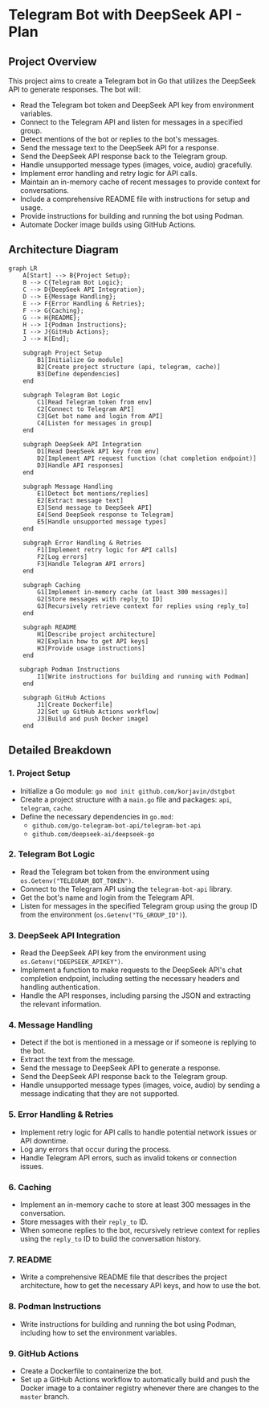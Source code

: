 # Telegram Bot with DeepSeek API - Plan

## Project Overview

This project aims to create a Telegram bot in Go that utilizes the DeepSeek API to generate responses. The bot will:

*   Read the Telegram bot token and DeepSeek API key from environment variables.
*   Connect to the Telegram API and listen for messages in a specified group.
*   Detect mentions of the bot or replies to the bot's messages.
*   Send the message text to the DeepSeek API for a response.
*   Send the DeepSeek API response back to the Telegram group.
*   Handle unsupported message types (images, voice, audio) gracefully.
*   Implement error handling and retry logic for API calls.
*   Maintain an in-memory cache of recent messages to provide context for conversations.
*   Include a comprehensive README file with instructions for setup and usage.
*   Provide instructions for building and running the bot using Podman.
*   Automate Docker image builds using GitHub Actions.

## Architecture Diagram

```mermaid
graph LR
    A[Start] --> B{Project Setup};
    B --> C{Telegram Bot Logic};
    C --> D{DeepSeek API Integration};
    D --> E{Message Handling};
    E --> F{Error Handling & Retries};
    F --> G{Caching};
    G --> H{README};
    H --> I{Podman Instructions};
    I --> J{GitHub Actions};
    J --> K[End];

    subgraph Project Setup
        B1[Initialize Go module]
        B2[Create project structure (api, telegram, cache)]
        B3[Define dependencies]
    end

    subgraph Telegram Bot Logic
        C1[Read Telegram token from env]
        C2[Connect to Telegram API]
        C3[Get bot name and login from API]
        C4[Listen for messages in group]
    end

    subgraph DeepSeek API Integration
        D1[Read DeepSeek API key from env]
        D2[Implement API request function (chat completion endpoint)]
        D3[Handle API responses]
    end

    subgraph Message Handling
        E1[Detect bot mentions/replies]
        E2[Extract message text]
        E3[Send message to DeepSeek API]
        E4[Send DeepSeek response to Telegram]
        E5[Handle unsupported message types]
    end

    subgraph Error Handling & Retries
        F1[Implement retry logic for API calls]
        F2[Log errors]
        F3[Handle Telegram API errors]
    end

    subgraph Caching
        G1[Implement in-memory cache (at least 300 messages)]
        G2[Store messages with reply_to ID]
        G3[Recursively retrieve context for replies using reply_to]
    end

    subgraph README
        H1[Describe project architecture]
        H2[Explain how to get API keys]
        H3[Provide usage instructions]
    end

   subgraph Podman Instructions
        I1[Write instructions for building and running with Podman]
    end

    subgraph GitHub Actions
        J1[Create Dockerfile]
        J2[Set up GitHub Actions workflow]
        J3[Build and push Docker image]
    end
```

## Detailed Breakdown

### 1. Project Setup

*   Initialize a Go module: `go mod init github.com/korjavin/dstgbot`
*   Create a project structure with a `main.go` file and packages: `api`, `telegram`, `cache`.
*   Define the necessary dependencies in `go.mod`:
    *   `github.com/go-telegram-bot-api/telegram-bot-api`
    *   `github.com/deepseek-ai/deepseek-go`

### 2. Telegram Bot Logic

*   Read the Telegram bot token from the environment using `os.Getenv("TELEGRAM_BOT_TOKEN")`.
*   Connect to the Telegram API using the `telegram-bot-api` library.
*   Get the bot's name and login from the Telegram API.
*   Listen for messages in the specified Telegram group using the group ID from the environment (`os.Getenv("TG_GROUP_ID")`).

### 3. DeepSeek API Integration

*   Read the DeepSeek API key from the environment using `os.Getenv("DEEPSEEK_APIKEY")`.
*   Implement a function to make requests to the DeepSeek API's chat completion endpoint, including setting the necessary headers and handling authentication.
*   Handle the API responses, including parsing the JSON and extracting the relevant information.

### 4. Message Handling

*   Detect if the bot is mentioned in a message or if someone is replying to the bot.
*   Extract the text from the message.
*   Send the message to DeepSeek API to generate a response.
*   Send the DeepSeek API response back to the Telegram group.
*   Handle unsupported message types (images, voice, audio) by sending a message indicating that they are not supported.

### 5. Error Handling & Retries

*   Implement retry logic for API calls to handle potential network issues or API downtime.
*   Log any errors that occur during the process.
*   Handle Telegram API errors, such as invalid tokens or connection issues.

### 6. Caching

*   Implement an in-memory cache to store at least 300 messages in the conversation.
*   Store messages with their `reply_to` ID.
*   When someone replies to the bot, recursively retrieve context for replies using the `reply_to` ID to build the conversation history.

### 7. README

*   Write a comprehensive README file that describes the project architecture, how to get the necessary API keys, and how to use the bot.

### 8. Podman Instructions

*   Write instructions for building and running the bot using Podman, including how to set the environment variables.

### 9. GitHub Actions

*   Create a Dockerfile to containerize the bot.
*   Set up a GitHub Actions workflow to automatically build and push the Docker image to a container registry whenever there are changes to the `master` branch.